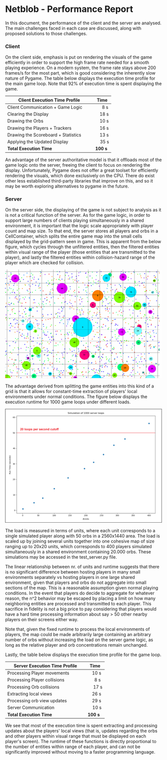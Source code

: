 # Netblob - Performance Report

In this document, the performance of the client and the server are analysed. The main challenges faced in each case are discussed, along with proposed solutions to those challenges.


### Client
On the client side, emphasis is put on rendering the visuals of the game efficiently in order to support the high frame rate needed for a smooth playing experience. On a modern system, the frame rate stays above 200 frames/s for the most part, which is good considering the inherently slow nature of Pygame. The table below displays the execution time profile for the main game loop. Note that 92% of execution time is spent displaying the game.

| Client Execution Time Profile       |  Time |
|-------------------------------------|-------|
| Client Communication + Game Logic&emsp;&emsp;| &emsp;&nbsp;&nbsp;8 s|
| Clearing the Display                | &emsp;18 s  |
| Drawing the Orbs                    | &emsp;10 s  |
| Drawing the Players + Trackers      | &emsp;16 s  |
| Drawing the Scoreboard + Statistics | &emsp;13 s  |
| Applying the Updated Display        | &nbsp;&nbsp;&nbsp;&nbsp;35 s  |
| **Total Execution Time**            | **100 s** |

An advantage of the server authoritative model is that it offloads most of the game logic onto the server, freeing the client to focus on rendering the display. Unfortunately, Pygame does not offer a great toolset for efficiently rendering the visuals, which done exclusively on the CPU. There do exist other less established third-party libraries that improve on this, and so it may be worth exploring alternatives to pygame in the future.


### Server

On the server side, the displaying of the game is not subject to analysis as it is not a critical function of the server. As for the game logic, in order to support large numbers of clients playing simultaneously in a shared environment, it is important that the logic scale appropriately with player count and map size. To that end, the server stores all players and orbs in a CellContainer, which splits the entire game map into the small cells displayed by the grid-pattern seen in game. This is apparent from the below figure, which cycles through the unfiltered entities, then the filtered entities within visual range of the player (those entities that are transmitted to the player), and lastly the filtered entities within collision-hazard range of the player which are checked for collision.


![cell view](figures/cell_view.gif)

The advantage derived from splitting the game entities into this kind of a grid is that it allows for constant-time extraction of players' local environments under normal conditions. The figure below displays the execution runtime for 1000 game loops under different loads.

![server_scaling](figures/server_scaling.png)

The load is measured in terms of units, where each unit corresponds to a single simulated player along with 50 orbs in a 2560x1440 area. The load is scaled up by joining several units together into one cohesive map of size ranging up to 20x20 units, which corresponds to 400 players simulated simultaneously in a shared environment containing 20.000 orbs. These simulations may be accessed in the test_server.py file.

The linear relationship between nr. of units and runtime suggests that there is no significant difference between hosting players in many small environments separately vs hosting players in one large shared environment, given that players and orbs do not aggregate into small sections of the map. This is a reasonable assumption given normal playing conditions. In the event that players do decide to aggregate for whatever reason, the n^2 behavior may be escaped by placing a limit on how many neighboring entities are processed and transmitted to each player. This sacrifice in fidelity is not a big price to pay considering that players would have a hard time processing information about say > 50 other nearby players on their screens either way.

Note that, given the fixed runtime to process the local environments of players, the map could be made arbitrarily large containing an arbitrary number of orbs without increasing the load on the server game logic, as long as the relative player and orb concentrations remain unchanged.

Lastly, the table below displays the execution time profile for the game loop. 

| Server Execution Time Profile       |  Time |
|-------------------------------------|-------|
| Processing Player movements &emsp;&emsp;&emsp;| &emsp;10 s|
| Processing Player collisions      | &emsp;&nbsp;&nbsp;8 s  |
| Processing Orb collisions         | &emsp;&nbsp;17 s  |
| Extracting local views           | &emsp;26 s  |
| Processing orb view updates           | &emsp;29 s  |
| Server Communication              | &nbsp;&nbsp;&nbsp; 10 s  |
| **Total Execution Time**          | **100 s** |

We see that most of the execution time is spent extracting and processing updates about the players' local views (that is, updates regarding the orbs and other players within visual range that must be displayed on each player's screen). The runtime of these functions is directly proportional to the number of entities within range of each player, and can not be significantly improved without moving to a faster programming language.


